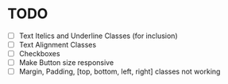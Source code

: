 # TODO
- [ ] Text Itelics and Underline Classes (for inclusion)
- [ ] Text Alignment Classes
- [ ] Checkboxes
- [ ] Make Button size responsive
- [ ] Margin, Padding, [top, bottom, left, right] classes not working
